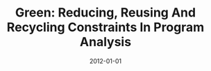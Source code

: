 ---
title: "Green: Reducing, Reusing And Recycling Constraints In Program Analysis"
date: 2012-01-01
venue: "20th ACM SIGSOFT Symposium on the Foundations of Software Engineering (FSE-20), SIGSOFT/FSE'12, Cary, NC, USA - November 11 - 16, 2012"
paperurl: https://doi.org/10.1145/2393596.2393665
authors: "Willem Visser, Jaco Geldenhuys and Matthew B Dwyer"
awards: ""
---